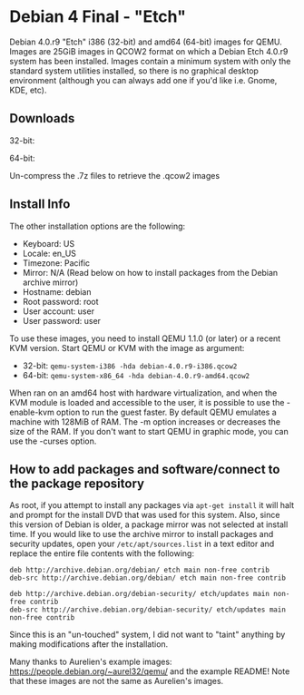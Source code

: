 # Debian 4 Final - "Etch"

Debian 4.0.r9 "Etch" i386 (32-bit) and amd64 (64-bit) images for QEMU. Images are 25GiB images in QCOW2 format on which a Debian Etch 4.0.r9 system has been installed. Images contain a minimum system with only the standard system utilities installed, so there is no graphical desktop environment (although you can always add one if you'd like i.e. Gnome, KDE, etc).

## Downloads
32-bit: 

64-bit: 

Un-compress the .7z files to retrieve the .qcow2 images

## Install Info
The other installation options are the following:
- Keyboard:       US
- Locale:         en_US
- Timezone:       Pacific
- Mirror:         N/A (Read below on how to install packages from the Debian archive mirror)
- Hostname:       debian
- Root password:  root
- User account:   user
- User password:  user

To use these images, you need to install QEMU 1.1.0 (or later) or a recent KVM version. Start QEMU or KVM with the image as argument:
- 32-bit: `qemu-system-i386 -hda debian-4.0.r9-i386.qcow2`
- 64-bit: `qemu-system-x86_64 -hda debian-4.0.r9-amd64.qcow2`

When ran on an amd64 host with hardware virtualization, and when the KVM module is loaded and accessible to the user, it is possible to use the -enable-kvm option to run the guest faster. By default QEMU emulates a machine with 128MiB of RAM. The -m option increases or decreases the size of the RAM. If you don't want to start QEMU in graphic mode, you can use the -curses option.

## How to add packages and software/connect to the package repository
As root, if you attempt to install any packages via `apt-get install` it will halt and prompt for the install DVD that was used for this system. Also, since this version of Debian is older, a package mirror was not selected at install time. If you would like to use the archive mirror to install packages and security updates, open your `/etc/apt/sources.list` in a text editor and replace the entire file contents with the following:

```
deb http://archive.debian.org/debian/ etch main non-free contrib
deb-src http://archive.debian.org/debian/ etch main non-free contrib

deb http://archive.debian.org/debian-security/ etch/updates main non-free contrib
deb-src http://archive.debian.org/debian-security/ etch/updates main non-free contrib
```
Since this is an "un-touched" system, I did not want to "taint" anything by making modifications after the installation.

Many thanks to Aurelien's example images: https://people.debian.org/~aurel32/qemu/ and the example README! Note that these images are not the same as Aurelien's images.
